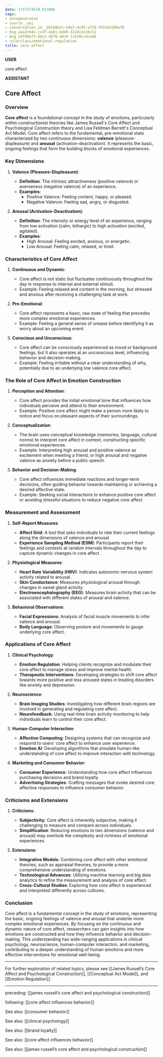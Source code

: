 ```yaml
---
date: 1717274570.017886
tags:
- autogenerated
- source__oai
- conversation_id__b6160be1-59a7-4c95-a728-fb51b4106ef8
- msg_aaa2c64e-cc4f-4a01-bd49-312dcec24c52
- msg_54f80ef3-d4c2-4478-a0c0-1c630cc4ca40
- colorclass/emotional-regulation
title: core affect
---
```


**USER**

core affect


**ASSISTANT**

## Core Affect

### Overview

**Core affect** is a foundational concept in the study of emotions, particularly within constructionist theories like James Russell's Core Affect and Psychological Construction theory and Lisa Feldman Barrett's Conceptual Act Model. Core affect refers to the fundamental, pre-emotional state characterized by two continuous dimensions: **valence** (pleasure-displeasure) and **arousal** (activation-deactivation). It represents the basic, ongoing feelings that form the building blocks of emotional experiences.

### Key Dimensions

1. **Valence (Pleasure-Displeasure)**:
    - **Definition**: The intrinsic attractiveness (positive valence) or averseness (negative valence) of an experience.
    - **Examples**:
        - Positive Valence: Feeling content, happy, or pleased.
        - Negative Valence: Feeling sad, angry, or disgusted.

2. **Arousal (Activation-Deactivation)**:
    - **Definition**: The intensity or energy level of an experience, ranging from low activation (calm, lethargic) to high activation (excited, agitated).
    - **Examples**:
        - High Arousal: Feeling excited, anxious, or energetic.
        - Low Arousal: Feeling calm, relaxed, or tired.

### Characteristics of Core Affect

1. **Continuous and Dynamic**:
    - Core affect is not static but fluctuates continuously throughout the day in response to internal and external stimuli.
    - Example: Feeling relaxed and content in the morning, but stressed and anxious after receiving a challenging task at work.

2. **Pre-Emotional**:
    - Core affect represents a basic, raw state of feeling that precedes more complex emotional experiences.
    - Example: Feeling a general sense of unease before identifying it as worry about an upcoming event.

3. **Conscious and Unconscious**:
    - Core affect can be consciously experienced as mood or background feelings, but it also operates at an unconscious level, influencing behavior and decision-making.
    - Example: Feeling irritable without a clear understanding of why, potentially due to an underlying low valence core affect.

### The Role of Core Affect in Emotion Construction

1. **Perception and Attention**:
    - Core affect provides the initial emotional tone that influences how individuals perceive and attend to their environment.
    - Example: Positive core affect might make a person more likely to notice and focus on pleasant aspects of their surroundings.

2. **Conceptualization**:
    - The brain uses conceptual knowledge (memories, language, cultural norms) to interpret core affect in context, constructing specific emotional experiences.
    - Example: Interpreting high arousal and positive valence as excitement when meeting a friend, or high arousal and negative valence as anxiety before a public speech.

3. **Behavior and Decision-Making**:
    - Core affect influences immediate reactions and longer-term decisions, often guiding behavior towards maintaining or achieving a desired affective state.
    - Example: Seeking social interactions to enhance positive core affect or avoiding stressful situations to reduce negative core affect.

### Measurement and Assessment

1. **Self-Report Measures**:
    - **Affect Grid**: A tool that asks individuals to rate their current feelings along the dimensions of valence and arousal.
    - **Experience Sampling Method (ESM)**: Participants report their feelings and contexts at random intervals throughout the day to capture dynamic changes in core affect.

2. **Physiological Measures**:
    - **Heart Rate Variability (HRV)**: Indicates autonomic nervous system activity related to arousal.
    - **Skin Conductance**: Measures physiological arousal through changes in sweat gland activity.
    - **Electroencephalography (EEG)**: Measures brain activity that can be associated with different states of arousal and valence.

3. **Behavioral Observations**:
    - **Facial Expressions**: Analysis of facial muscle movements to infer valence and arousal.
    - **Body Language**: Observing posture and movements to gauge underlying core affect.

### Applications of Core Affect

1. **Clinical Psychology**:
    - **Emotion Regulation**: Helping clients recognize and modulate their core affect to manage stress and improve mental health.
    - **Therapeutic Interventions**: Developing strategies to shift core affect towards more positive and less aroused states in treating disorders like anxiety and depression.

2. **Neuroscience**:
    - **Brain Imaging Studies**: Investigating how different brain regions are involved in generating and regulating core affect.
    - **Neurofeedback**: Using real-time brain activity monitoring to help individuals learn to control their core affect.

3. **Human-Computer Interaction**:
    - **Affective Computing**: Designing systems that can recognize and respond to users' core affect to enhance user experience.
    - **Emotion AI**: Developing algorithms that simulate human-like understanding of core affect to improve interaction with technology.

4. **Marketing and Consumer Behavior**:
    - **Consumer Experience**: Understanding how core affect influences purchasing decisions and brand loyalty.
    - **Advertising Strategies**: Crafting messages that evoke desired core affective responses to influence consumer behavior.

### Criticisms and Extensions

1. **Criticisms**:
    - **Subjectivity**: Core affect is inherently subjective, making it challenging to measure and compare across individuals.
    - **Simplification**: Reducing emotions to two dimensions (valence and arousal) may overlook the complexity and richness of emotional experiences.

2. **Extensions**:
    - **Integrative Models**: Combining core affect with other emotional theories, such as appraisal theories, to provide a more comprehensive understanding of emotions.
    - **Technological Advances**: Utilizing machine learning and big data analytics to refine the measurement and analysis of core affect.
    - **Cross-Cultural Studies**: Exploring how core affect is experienced and interpreted differently across cultures.

### Conclusion

Core affect is a fundamental concept in the study of emotions, representing the basic, ongoing feelings of valence and arousal that underlie more complex emotional experiences. By focusing on the continuous and dynamic nature of core affect, researchers can gain insights into how emotions are constructed and how they influence behavior and decision-making. This understanding has wide-ranging applications in clinical psychology, neuroscience, human-computer interaction, and marketing, contributing to a deeper understanding of human emotions and more effective interventions for emotional well-being.

---

For further exploration of related topics, please see [[James Russell’s Core Affect and Psychological Construction]], [[Conceptual Act Model]], and [[Emotion Regulation]].


---

preceding: [[james russell’s core affect and psychological construction]]  


following: [[core affect influences behavior]]

See also: [[consumer behavior]]


See also: [[clinical psychology]]


See also: [[brand loyalty]]


See also: [[core affect influences behavior]]


See also: [[james russell’s core affect and psychological construction]]